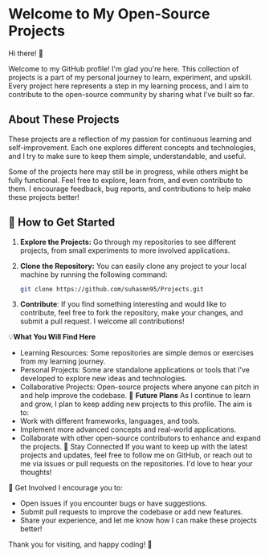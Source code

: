 # Welcome to My Open-Source Projects

Hi there! 👋

Welcome to my GitHub profile! I'm glad you're here. This collection of projects is a part of my personal journey to learn, experiment, and upskill. Every project here represents a step in my learning process, and I aim to contribute to the open-source community by sharing what I’ve built so far.

## About These Projects

These projects are a reflection of my passion for continuous learning and self-improvement. Each one explores different concepts and technologies, and I try to make sure to keep them simple, understandable, and useful.

Some of the projects here may still be in progress, while others might be fully functional. Feel free to explore, learn from, and even contribute to them. I encourage feedback, bug reports, and contributions to help make these projects better!

## 🚀 How to Get Started

1. **Explore the Projects:**
   Go through my repositories to see different projects, from small experiments to more involved applications.
   
2. **Clone the Repository:**
   You can easily clone any project to your local machine by running the following command:
   ```bash
   git clone https://github.com/suhasmn95/Projects.git
   ```
3. **Contribute**: If you find something interesting and would like to contribute, feel free to fork the repository, make your changes, and submit a pull request. I welcome all contributions!

💡**What You Will Find Here**
  - Learning Resources: Some repositories are simple demos or exercises from my learning journey.
  - Personal Projects: Some are standalone applications or tools that I’ve developed to explore new ideas and technologies.
  - Collaborative Projects: Open-source projects where anyone can pitch in and help improve the codebase.
🌱 **Future Plans**
As I continue to learn and grow, I plan to keep adding new projects to this profile. The aim is to:
  - Work with different frameworks, languages, and tools.
  - Implement more advanced concepts and real-world applications.
  - Collaborate with other open-source contributors to enhance and expand the projects.
🔔 Stay Connected
If you want to keep up with the latest projects and updates, feel free to follow me on GitHub, or reach out to me via issues or pull requests on the repositories. I'd love to hear your thoughts!

📣 Get Involved
I encourage you to:
  - Open issues if you encounter bugs or have suggestions.
  - Submit pull requests to improve the codebase or add new features.
  - Share your experience, and let me know how I can make these projects better!

Thank you for visiting, and happy coding! 🚀
